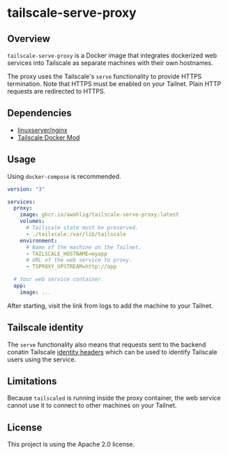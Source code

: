 # tailscale-serve-proxy

## Overview
`tailscale-serve-proxy` is a Docker image that integrates dockerized web
services into Tailscale as separate machines with their own hostnames.

The proxy uses the Tailscale's `serve` functionality to provide HTTPS
termination. Note that HTTPS must be enabled on your Tailnet.
Plain HTTP requests are redirected to HTTPS.

## Dependencies
- [linuxserver/nginx](https://github.com/linuxserver/docker-nginx/tree/master)
- [Tailscale Docker Mod](https://tailscale.dev/blog/docker-mod-tailscale)

## Usage
Using `docker-compose` is recommended.

```yaml
version: "3"

services:
  proxy:
    image: ghcr.io/awahlig/tailscale-serve-proxy:latest
    volumes:
      # Tailscale state must be preserved.
      - ./tailscale:/var/lib/tailscale
    environment:
      # Name of the machine on the Tailnet.
      - TAILSCALE_HOSTNAME=myapp
      # URL of the web service to proxy.
      - TSPROXY_UPSTREAM=http://app

  # Your web service container.
  app:
    image: ...
```

After starting, visit the link from logs to add the machine to your Tailnet.

## Tailscale identity
The `serve` functionality also means that requests sent to the backend conatin
Tailscale [identity headers](https://tailscale.com/s/serve-headers)
which can be used to identify Tailscale users using the service.

## Limitations
Because `tailscaled` is running inside the proxy container, the web
service cannot use it to connect to other machines on your Tailnet.

## License
This project is using the Apache 2.0 license.

